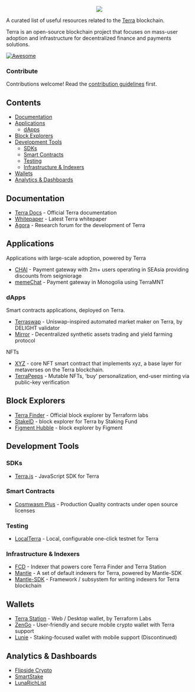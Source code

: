 <div align="center">
  <img src="./logo.png" />
</div>

A curated list of useful resources related to the [Terra](https://terra.money) blockchain.

Terra is an open-source blockchain project that focuses on mass-user adoption and infrastructure for decentralized finance and payments solutions.

[![Awesome](https://awesome.re/badge.svg)](https://awesome.re)

### Contribute <!-- omit in toc -->

Contributions welcome! Read the [contribution guidelines](contributing.md) first.

## Contents <!-- omit in toc -->

- [Documentation](#documentation)
- [Applications](#applications)
  - [dApps](#dapps)
- [Block Explorers](#block-explorers)
- [Development Tools](#development-tools)
  - [SDKs](#sdks)
  - [Smart Contracts](#smart-contracts)
  - [Testing](#testing)
  - [Infrastructure & Indexers](#infrastructure--indexers)
- [Wallets](#wallets)
- [Analytics & Dashboards](#analytics--dashboards)

## Documentation

- [Terra Docs](https://docs.terra.money) - Official Terra documentation
- [Whitepaper](https://terra.money/Terra_White_paper.pdf) - Latest Terra whitepaper
- [Agora](https://agora.terra.money) - Research forum for the development of Terra

## Applications

Applications with large-scale adoption, powered by Terra

- [CHAI](https://chai.finance) - Payment gateway with 2m+ users operating in SEAsia providing discounts from seigniorage
- [memeChat](http://memechat.mn/) - Payment gateway in Monogolia using TerraMNT

### dApps

Smart contracts applications, deployed on Terra.

- [Terraswap](https://terraswap.io) - Uniswap-inspired automated market maker on Terra, by DELIGHT validator
- [Mirror](https://mirror.finance) - Decentralized synthetic assets trading and yield farming protocol

NFTs 

- [XYZ](https://github.com/collectxyz/collectxyz-nft-contract) - core NFT smart contract that implements xyz, a base layer for metaverses on the Terra blockchain.
- [TerraPeeps](https://github.com/PFC-Validator/terra-peep721) - Mutable NFTs, 'buy' personalization, end-user minting via public-key verification

## Block Explorers

- [Terra Finder](https://finder.terra.money) - Official block explorer by Terraform labs
- [StakeID](http://terra.stake.id/) - block explorer for Terra by Staking Fund
- [Figment Hubble](https://hubble.figment.io/terra/chains/columbus-4) - block explorer by Figment

## Development Tools

### SDKs

- [Terra.js](https://github.com/terra-money/terra.js) - JavaScript SDK for Terra

### Smart Contracts
- [Cosmwasm Plus](https://github.com/terra-money/cosmwasm-plus) - Production Quality contracts under open source licenses

### Testing

- [LocalTerra](https://github.com/terra-money/LocalTerra) - Local, configurable one-click testnet for Terra

### Infrastructure & Indexers

- [FCD](https://github.com/terra-money/fcd) - Indexer that powers core Terra Finder and Terra Station
- [Mantle](https://github.com/terra-money/mantle) - A set of default indexers for Terra, powered by Mantle-SDK
- [Mantle-SDK](https://github.com/terra-money/mantle-sdk) - Framework / subsystem for writing indexers for Terra blockchain

## Wallets

- [Terra Station](https://station.terra.money/) - Web / Desktop wallet, by Terraform Labs
- [ZenGo](https://zengo.com/) - User-friendly and secure mobile crypto wallet with Terra support
- [Lunie](https://lunie.io/) - Staking-focused wallet with mobile support (Discontinued)

## Analytics & Dashboards

- [Flipside Crypto](https://terra.flipsidecrypto.com)
- [SmartStake](https://terra.smartstake.io)
- [LunaRichList](https://Lunarichlist.com)
